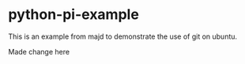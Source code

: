 # python-pi-example


This is an example from majd to demonstrate the use of git on ubuntu.

Made change here